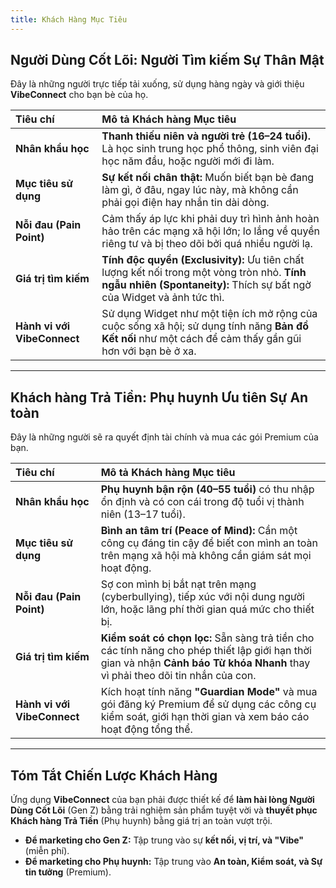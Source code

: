 ```yaml
---
title: Khách Hàng Mục Tiêu
---
```


## Người Dùng Cốt Lõi: Người Tìm kiếm Sự Thân Mật

Đây là những người trực tiếp tải xuống, sử dụng hàng ngày và giới thiệu **VibeConnect** cho bạn bè của họ.

| Tiêu chí                    | Mô tả Khách hàng Mục tiêu                                                                                                                                            |
| :-------------------------- | :------------------------------------------------------------------------------------------------------------------------------------------------------------------- |
| **Nhân khẩu học**           | **Thanh thiếu niên và người trẻ (16–24 tuổi).** Là học sinh trung học phổ thông, sinh viên đại học năm đầu, hoặc người mới đi làm.                                   |
| **Mục tiêu sử dụng**        | **Sự kết nối chân thật:** Muốn biết bạn bè đang làm gì, ở đâu, ngay lúc này, mà không cần phải gọi điện hay nhắn tin dài dòng.                                       |
| **Nỗi đau (Pain Point)**    | Cảm thấy áp lực khi phải duy trì hình ảnh hoàn hảo trên các mạng xã hội lớn; lo lắng về quyền riêng tư và bị theo dõi bởi quá nhiều người lạ.                        |
| **Giá trị tìm kiếm**        | **Tính độc quyền (Exclusivity):** Ưu tiên chất lượng kết nối trong một vòng tròn nhỏ. **Tính ngẫu nhiên (Spontaneity):** Thích sự bất ngờ của Widget và ảnh tức thì. |
| **Hành vi với VibeConnect** | Sử dụng Widget như một tiện ích mở rộng của cuộc sống xã hội; sử dụng tính năng **Bản đồ Kết nối** như một cách để cảm thấy gần gũi hơn với bạn bè ở xa.             |

---

## Khách hàng Trả Tiền: Phụ huynh Ưu tiên Sự An toàn

Đây là những người sẽ ra quyết định tài chính và mua các gói Premium của bạn.

| Tiêu chí                    | Mô tả Khách hàng Mục tiêu                                                                                                                                                       |
| :-------------------------- | :------------------------------------------------------------------------------------------------------------------------------------------------------------------------------ |
| **Nhân khẩu học**           | **Phụ huynh bận rộn (40–55 tuổi)** có thu nhập ổn định và có con cái trong độ tuổi vị thành niên (13–17 tuổi).                                                                  |
| **Mục tiêu sử dụng**        | **Bình an tâm trí (Peace of Mind):** Cần một công cụ đáng tin cậy để biết con mình an toàn trên mạng xã hội mà không cần giám sát mọi hoạt động.                                |
| **Nỗi đau (Pain Point)**    | Sợ con mình bị bắt nạt trên mạng (cyberbullying), tiếp xúc với nội dung người lớn, hoặc lãng phí thời gian quá mức cho thiết bị.                                                |
| **Giá trị tìm kiếm**        | **Kiểm soát có chọn lọc:** Sẵn sàng trả tiền cho các tính năng cho phép thiết lập giới hạn thời gian và nhận **Cảnh báo Từ khóa Nhanh** thay vì phải theo dõi tin nhắn của con. |
| **Hành vi với VibeConnect** | Kích hoạt tính năng **"Guardian Mode"** và mua gói đăng ký Premium để sử dụng các công cụ kiểm soát, giới hạn thời gian và xem báo cáo hoạt động tổng thể.                      |

---

## Tóm Tắt Chiến Lược Khách Hàng

Ứng dụng **VibeConnect** của bạn phải được thiết kế để **làm hài lòng Người Dùng Cốt Lõi** (Gen Z) bằng trải nghiệm sản phẩm tuyệt vời và **thuyết phục Khách hàng Trả Tiền** (Phụ huynh) bằng giá trị an toàn vượt trội.

- **Để marketing cho Gen Z:** Tập trung vào sự **kết nối, vị trí, và "Vibe"** (miễn phí).
- **Để marketing cho Phụ huynh:** Tập trung vào **An toàn, Kiểm soát, và Sự tin tưởng** (Premium).
